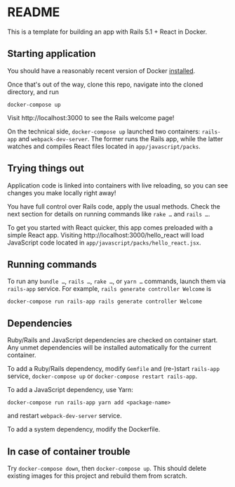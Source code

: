 # README

This is a template for building an app with Rails 5.1 + React in Docker.

## Starting application

You should have a reasonably recent version of Docker [installed](https://docs.docker.com/engine/installation/).

Once that's out of the way, clone this repo, navigate into the cloned
directory, and run

```
docker-compose up
```

Visit http://localhost:3000 to see the Rails welcome page!

On the technical side, `docker-compose up` launched two containers: `rails-app`
and `webpack-dev-server`. The former runs the Rails app, while the latter
watches and compiles React files located in `app/javascript/packs`.

## Trying things out

Application code is linked into containers with live reloading, so you can
see changes you make locally right away!

You have full control over Rails code, apply the usual methods. Check the next
section for details on running commands like `rake …` and `rails …`.

To get you started with React quicker, this app comes preloaded with a simple
React app. Visiting http://localhost:3000/hello_react will load JavaScript code
located in `app/javascript/packs/hello_react.jsx`.

## Running commands

To run any `bundle …`, `rails …`, `rake …`, or `yarn …` commands, launch them
via `rails-app` service. For example, `rails generate controller Welcome` is

```
docker-compose run rails-app rails generate controller Welcome
```

## Dependencies

Ruby/Rails and JavaScript dependencies are checked on container start. Any
unmet dependencies will be installed automatically for the current container.

To add a Ruby/Rails dependency, modify `Gemfile` and (re-)start `rails-app`
service, `docker-compose up` or `docker-compose restart rails-app`.

To add a JavaScript dependency, use Yarn:  
```
docker-compose run rails-app yarn add <package-name>
```  
and restart `webpack-dev-server` service.

To add a system dependency, modify the Dockerfile.

## In case of container trouble

Try `docker-compose down`, then `docker-compose up`. This should delete
existing images for this project and rebuild them from scratch.
